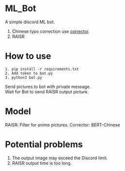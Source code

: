 # ML_Bot
A simple discord ML bot.  
1. Chinese typo correction use [corrector](https://github.com/WoodManGitHub/corrector).
2. RAISR

# How to use
```
1. pip install -r requirements.txt
2. Add token to bot.py
3. python3 bot.py
```
Send pictures to bot with private message.  
Wait for Bot to send RAISR output picture.

# Model
RAISR: Filter for anime pictures.
Corrector: BERT-Chinese

# Potential problems
1. The output image may exceed the Discord limit.
2. RAISR output time is too long.

